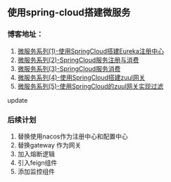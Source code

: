 ## 使用spring-cloud搭建微服务
### 博客地址：
1. [微服务系列(1)-使用SpringCloud搭建Eureka注册中心](https://blog.csdn.net/zhaopeng_yu/article/details/87648496)
2. [微服务系列(2)-SpringCloud服务注册与消费](https://blog.csdn.net/zhaopeng_yu/article/details/87733332)
3. [微服务系列(3)-SpringCloud服务消费](https://blog.csdn.net/zhaopeng_yu/article/details/87823746)
4. [微服务系列(4)-使用SpringCloud搭建zuul网关](https://blog.csdn.net/zhaopeng_yu/article/details/87868266)
5. [微服务系列(5)-使用SpringCloud的zuul网关实现过滤](https://blog.csdn.net/zhaopeng_yu/article/details/87924141)

update

### 后续计划
1. 替换使用nacos作为注册中心和配置中心
2. 替换gateway 作为网关
3. 加入熔断逻辑
4. 引入feign组件
5. 添加监控组件
